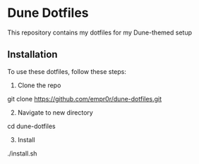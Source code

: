 # Dune Dotfiles

This repository contains my dotfiles for my Dune-themed setup


## Installation

To use these dotfiles, follow these steps:

1. Clone the repo

git clone https://github.com/empr0r/dune-dotfiles.git


2. Navigate to new directory

cd dune-dotfiles


3. Install

./install.sh


